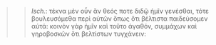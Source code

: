 

>>  *Isch.*: τέκνα μὲν οὖν ἂν θεός ποτε διδῷ ἡμῖν γενέσθαι, τότε βουλευσόμεθα περὶ αὐτῶν ὅπως ὅτι βέλτιστα παιδεύσομεν αὐτά: κοινὸν γὰρ ἡμῖν καὶ τοῦτο ἀγαθόν, συμμάχων καὶ γηροβοσκῶν ὅτι βελτίστων τυγχάνειν: